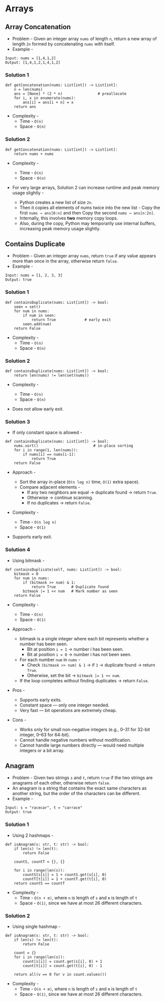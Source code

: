 # Arrays

## Array Concatenation

- Problem - Given an integer array `nums` of length `n`, return a new array of length `2n` formed by concatenating `nums` with itself.
- Example - 
```
Input: nums = [1,4,1,2]
Output: [1,4,1,2,1,4,1,2]
```

### Solution 1
```
def getConcatenation(nums: List[int]) -> List[int]:
    n = len(nums)
    ans = [None] * (2 * n)                # preallocate
    for i, x in enumerate(nums):
        ans[i] = ans[i + n] = x
    return ans
```

- Complexity -
    - Time - `O(n)`
    - Space - `O(n)`

### Solution 2
```
def getConcatenation(nums: List[int]) -> List[int]:
    return nums + nums
```

- Complexity -
    - Time - `O(n)`
    - Space - `O(n)`

- For very large arrays, Solution 2 can increase runtime and peak memory usage slightly -
    - Python creates a new list of size `2n`.
    - Then it copies all elements of nums twice into the new list - Copy the first `nums → ans[0:n]` and then Copy the second `nums → ans[n:2n]`.
    - Internally, this involves __two__ memory copy loops.
    - Also, during the copy, Python may temporarily use internal buffers, increasing peak memory usage slightly.


## Contains Duplicate

- Problem - Given an integer array `nums`, return `true` if any value appears more than once in the array, otherwise return `false`.
- Example -
```
Input: nums = [1, 2, 3, 3]
Output: true
```

### Solution 1
```
def containsDuplicate(nums: List[int]) -> bool:
    seen = set()
    for num in nums:
        if num in seen:
            return True             # early exit
        seen.add(num)
    return False
```

- Complexity -
    - Time - `O(n)`
    - Space - `O(n)`

### Solution 2
```
def containsDuplicate(nums: List[int]) -> bool:
    return len(nums) != len(set(nums))
```

- Complexity -
    - Time - `O(n)`
    - Space - `O(n)`

- Does not allow early exit.

### Solution 3
- If only constant space is allowed -
```
def containsDuplicate(nums: List[int]) -> bool:
    nums.sort()                         # in-place sorting
    for i in range(1, len(nums)):
        if nums[i] == nums[i-1]:
            return True
    return False
```

- Approach -
    - Sort the array in-place (`O(n log n)` time, `O(1)` extra space).
    - Compare adjacent elements -
        - If any two neighbors are equal → duplicate found → return `True`.
        - Otherwise → continue scanning.
        - If no duplicates → return `False`.

- Complexity -
    - Time - `O(n log n)`
    - Space - `O(1)`

- Supports early exit.

### Solution 4
- Using bitmask -
```
def containsDuplicate(self, nums: List[int]) -> bool:
    bitmask = 0
    for num in nums:
        if (bitmask >> num) & 1:
            return True       # Duplicate found
        bitmask |= 1 << num   # Mark number as seen
    return False
```

- Complexity -
    - Time - `O(n)`
    - Space - `O(1)`

- Approach -
    - bitmask is a single integer where each bit represents whether a number has been seen.
        - Bit at position `i = 1` → number i has been seen.
        - Bit at position `i = 0` → number i has not been seen.
    - For each number `num` in `nums` -
        - Check `(bitmask >> num) & 1` → if `1` → duplicate found → return `True`.
        - Otherwise, set the bit → `bitmask |= 1 << num`.
    - If the loop completes without finding duplicates → return `False`.

- Pros -
    - Supports early exits.
    - Constant space — only one integer needed.
    - Very fast — bit operations are extremely cheap.

- Cons -
    - Works only for small non-negative integers (e.g., 0–31 for 32-bit integer, 0–63 for 64-bit).
    - Cannot handle negative numbers without modification.
    - Cannot handle large numbers directly — would need multiple integers or a bit array.

## Anagram

- Problem - Given two strings `s` and `t`, return `true` if the two strings are anagrams of each other, otherwise return `false`.
- An anagram is a string that contains the exact same characters as another string, but the order of the characters can be different.
- Example -
```
Input: s = "racecar", t = "carrace"
Output: true
```

### Solution 1

- Using 2 hashmaps -
```
def isAnagram(s: str, t: str) -> bool:
    if len(s) != len(t):
        return False

    countS, countT = {}, {}

    for i in range(len(s)):
        countS[s[i]] = 1 + countS.get(s[i], 0)
        countT[t[i]] = 1 + countT.get(t[i], 0)
    return countS == countT
```

- Complexity -
    - Time - `O(n + m)`, where `n` is length of `s` and `m` is length of `t`
    - Space - `O(1)`, since we have at most 26 different characters.

### Solution 2

- Using single hashmap -
```
def isAnagram(s: str, t: str) -> bool:
    if len(s) != len(t):
        return False

    count = {}
    for i in range(len(s)):
        count[s[i]] = count.get(s[i], 0) + 1
        count[t[i]] = count.get(t[i], 0) - 1

    return all(v == 0 for v in count.values())
```

- Complexity -
    - Time - `O(n + m)`, where `n` is length of `s` and `m` is length of `t`
    - Space - `O(1)`, since we have at most 26 different characters.

